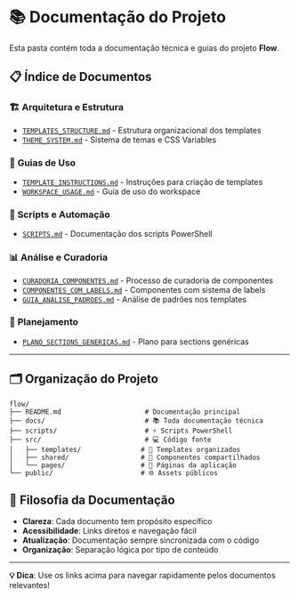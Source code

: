 # 📚 Documentação do Projeto

Esta pasta contém toda a documentação técnica e guias do projeto **Flow**.

## 📋 Índice de Documentos

### 🏗️ **Arquitetura e Estrutura**
- [`TEMPLATES_STRUCTURE.md`](./TEMPLATES_STRUCTURE.md) - Estrutura organizacional dos templates
- [`THEME_SYSTEM.md`](./THEME_SYSTEM.md) - Sistema de temas e CSS Variables

### 🎯 **Guias de Uso**
- [`TEMPLATE_INSTRUCTIONS.md`](./TEMPLATE_INSTRUCTIONS.md) - Instruções para criação de templates
- [`WORKSPACE_USAGE.md`](./WORKSPACE_USAGE.md) - Guia de uso do workspace

### 🔧 **Scripts e Automação**
- [`SCRIPTS.md`](./SCRIPTS.md) - Documentação dos scripts PowerShell

### 📊 **Análise e Curadoria**
- [`CURADORIA_COMPONENTES.md`](./CURADORIA_COMPONENTES.md) - Processo de curadoria de componentes
- [`COMPONENTES_COM_LABELS.md`](./COMPONENTES_COM_LABELS.md) - Componentes com sistema de labels
- [`GUIA_ANALISE_PADROES.md`](./GUIA_ANALISE_PADROES.md) - Análise de padrões nos templates

### 📐 **Planejamento**
- [`PLANO_SECTIONS_GENERICAS.md`](./PLANO_SECTIONS_GENERICAS.md) - Plano para sections genéricas

---

## 🗂️ **Organização do Projeto**

```
flow/
├── README.md                     # Documentação principal
├── docs/                         # 📚 Toda documentação técnica
├── scripts/                      # ⚡ Scripts PowerShell
├── src/                          # 💻 Código fonte
│   ├── templates/               # 🎨 Templates organizados
│   ├── shared/                  # 🔧 Componentes compartilhados
│   └── pages/                   # 📄 Páginas da aplicação
└── public/                      # 🌐 Assets públicos
```

## 🎯 **Filosofia da Documentação**

- **Clareza**: Cada documento tem propósito específico
- **Acessibilidade**: Links diretos e navegação fácil
- **Atualização**: Documentação sempre sincronizada com o código
- **Organização**: Separação lógica por tipo de conteúdo

---

**💡 Dica**: Use os links acima para navegar rapidamente pelos documentos relevantes!
